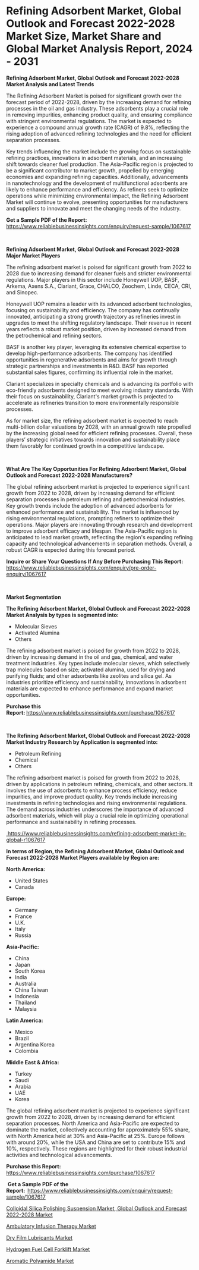 <p><h1>Refining Adsorbent Market, Global Outlook and Forecast 2022-2028 Market Size, Market Share and Global Market Analysis Report, 2024 - 2031</h1></p><p><strong>Refining Adsorbent Market, Global Outlook and Forecast 2022-2028 Market Analysis and Latest Trends</strong></p>
<p><p>The Refining Adsorbent Market is poised for significant growth over the forecast period of 2022-2028, driven by the increasing demand for refining processes in the oil and gas industry. These adsorbents play a crucial role in removing impurities, enhancing product quality, and ensuring compliance with stringent environmental regulations. The market is expected to experience a compound annual growth rate (CAGR) of 9.8%, reflecting the rising adoption of advanced refining technologies and the need for efficient separation processes.</p><p>Key trends influencing the market include the growing focus on sustainable refining practices, innovations in adsorbent materials, and an increasing shift towards cleaner fuel production. The Asia-Pacific region is projected to be a significant contributor to market growth, propelled by emerging economies and expanding refining capacities. Additionally, advancements in nanotechnology and the development of multifunctional adsorbents are likely to enhance performance and efficiency. As refiners seek to optimize operations while minimizing environmental impact, the Refining Adsorbent Market will continue to evolve, presenting opportunities for manufacturers and suppliers to innovate and meet the changing needs of the industry.</p></p>
<p><strong>Get a Sample PDF of the Report:&nbsp;</strong> <a href="https://www.reliablebusinessinsights.com/enquiry/request-sample/1067617">https://www.reliablebusinessinsights.com/enquiry/request-sample/1067617</a></p>
<p>&nbsp;</p>
<p><strong>Refining Adsorbent Market, Global Outlook and Forecast 2022-2028 Major Market Players</strong></p>
<p><p>The refining adsorbent market is poised for significant growth from 2022 to 2028 due to increasing demand for cleaner fuels and stricter environmental regulations. Major players in this sector include Honeywell UOP, BASF, Arkema, Axens S.A., Clariant, Grace, CHALCO, Zeochem, Linde, CECA, CRI, and Sinopec.</p><p>Honeywell UOP remains a leader with its advanced adsorbent technologies, focusing on sustainability and efficiency. The company has continually innovated, anticipating a strong growth trajectory as refineries invest in upgrades to meet the shifting regulatory landscape. Their revenue in recent years reflects a robust market position, driven by increased demand from the petrochemical and refining sectors.</p><p>BASF is another key player, leveraging its extensive chemical expertise to develop high-performance adsorbents. The company has identified opportunities in regenerative adsorbents and aims for growth through strategic partnerships and investments in R&D. BASF has reported substantial sales figures, confirming its influential role in the market.</p><p>Clariant specializes in specialty chemicals and is advancing its portfolio with eco-friendly adsorbents designed to meet evolving industry standards. With their focus on sustainability, Clariant's market growth is projected to accelerate as refineries transition to more environmentally responsible processes.</p><p>As for market size, the refining adsorbent market is expected to reach multi-billion dollar valuations by 2028, with an annual growth rate propelled by the increasing global need for efficient refining processes. Overall, these players’ strategic initiatives towards innovation and sustainability place them favorably for continued growth in a competitive landscape.</p></p>
<p>&nbsp;</p>
<p><strong>What Are The Key Opportunities For Refining Adsorbent Market, Global Outlook and Forecast 2022-2028 Manufacturers?</strong></p>
<p><p>The global refining adsorbent market is projected to experience significant growth from 2022 to 2028, driven by increasing demand for efficient separation processes in petroleum refining and petrochemical industries. Key growth trends include the adoption of advanced adsorbents for enhanced performance and sustainability. The market is influenced by rising environmental regulations, prompting refiners to optimize their operations. Major players are innovating through research and development to improve adsorbent efficacy and lifespan. The Asia-Pacific region is anticipated to lead market growth, reflecting the region's expanding refining capacity and technological advancements in separation methods. Overall, a robust CAGR is expected during this forecast period.</p></p>
<p><strong>Inquire or Share Your Questions If Any Before Purchasing This Report:</strong> <a href="https://www.reliablebusinessinsights.com/enquiry/pre-order-enquiry/1067617">https://www.reliablebusinessinsights.com/enquiry/pre-order-enquiry/1067617</a></p>
<p>&nbsp;</p>
<p><strong>Market Segmentation</strong></p>
<p><strong>The Refining Adsorbent Market, Global Outlook and Forecast 2022-2028 Market Analysis by types is segmented into:</strong></p>
<p><ul><li>Molecular Sieves</li><li>Activated Alumina</li><li>Others</li></ul></p>
<p><p>The refining adsorbent market is poised for growth from 2022 to 2028, driven by increasing demand in the oil and gas, chemical, and water treatment industries. Key types include molecular sieves, which selectively trap molecules based on size; activated alumina, used for drying and purifying fluids; and other adsorbents like zeolites and silica gel. As industries prioritize efficiency and sustainability, innovations in adsorbent materials are expected to enhance performance and expand market opportunities.</p></p>
<p><strong>Purchase this Report:&nbsp;</strong><a href="https://www.reliablebusinessinsights.com/purchase/1067617">https://www.reliablebusinessinsights.com/purchase/1067617</a></p>
<p>&nbsp;</p>
<p><strong>The Refining Adsorbent Market, Global Outlook and Forecast 2022-2028 Market Industry Research by Application is segmented into:</strong></p>
<p><ul><li>Petroleum Refining</li><li>Chemical</li><li>Others</li></ul></p>
<p><p>The refining adsorbent market is poised for growth from 2022 to 2028, driven by applications in petroleum refining, chemicals, and other sectors. It involves the use of adsorbents to enhance process efficiency, reduce impurities, and improve product quality. Key trends include increasing investments in refining technologies and rising environmental regulations. The demand across industries underscores the importance of advanced adsorbent materials, which will play a crucial role in optimizing operational performance and sustainability in refining processes.</p></p>
<p><a href="https://www.reliablebusinessinsights.com/refining-adsorbent-market-in-global-r1067617">&nbsp;https://www.reliablebusinessinsights.com/refining-adsorbent-market-in-global-r1067617</a></p>
<p><strong>In terms of Region, the Refining Adsorbent Market, Global Outlook and Forecast 2022-2028 Market Players available by Region are:</strong></p>
<p>
    <p> <strong> North America: </strong>
        <ul>
            <li>United States</li>
            <li>Canada</li>
        </ul>
        </p> 
    <p> <strong> Europe: </strong>
        <ul>
            <li>Germany</li>
            <li>France</li>
            <li>U.K.</li>
            <li>Italy</li>
            <li>Russia</li>
        </ul>
        </p> 
    <p> <strong> Asia-Pacific: </strong>
        <ul>
            <li>China</li>
            <li>Japan</li>
            <li>South Korea</li>
            <li>India</li>
            <li>Australia</li>
            <li>China Taiwan</li>
            <li>Indonesia</li>
            <li>Thailand</li>
            <li>Malaysia</li>
        </ul>
        </p> 
    <p> <strong> Latin America: </strong>
        <ul>
            <li>Mexico</li>
            <li>Brazil</li>
            <li>Argentina Korea</li>
            <li>Colombia</li>
        </ul>
        </p> 
    <p> <strong> Middle East & Africa: </strong>
        <ul>
            <li>Turkey</li>
            <li>Saudi</li>
            <li>Arabia</li>
            <li>UAE</li>
            <li>Korea</li>
        </ul>
    </p>
    </p>
<p><p>The global refining adsorbent market is projected to experience significant growth from 2022 to 2028, driven by increasing demand for efficient separation processes. North America and Asia-Pacific are expected to dominate the market, collectively accounting for approximately 55% share, with North America held at 30% and Asia-Pacific at 25%. Europe follows with around 20%, while the USA and China are set to contribute 15% and 10%, respectively. These regions are highlighted for their robust industrial activities and technological advancements.</p></p>
<p><strong>Purchase this Report: </strong><a href="https://www.reliablebusinessinsights.com/purchase/1067617">https://www.reliablebusinessinsights.com/purchase/1067617</a></p>
<p>&nbsp;<strong>Get a Sample PDF of the Report:&nbsp;&nbsp;</strong><a href="https://www.reliablebusinessinsights.com/enquiry/request-sample/1067617">https://www.reliablebusinessinsights.com/enquiry/request-sample/1067617</a></p>
<p><strong></strong></p>
<p><p><a href="https://github.com/FahadAhmed223/Market-Research-Report-List-1/blob/main/colloidal-silica-polishing-suspension-market-global-outlook-and-forecast-2022-2028-market.md">Colloidal Silica Polishing Suspension Market, Global Outlook and Forecast 2022-2028 Market</a></p><p><a href="https://www.linkedin.com/pulse/global-ambulatory-infusion-therapy-market-product-type-application-a5l0f?trackingId=kjWpgJiVSn%2B40Npc%2F9WFBw%3D%3D">Ambulatory Infusion Therapy Market</a></p><p><a href="https://issuu.com/reportprime-2/docs/dry-film-lubricants-market-size-203_3f5e7fe06d2403">Dry Film Lubricants Market</a></p><p><a href="https://www.linkedin.com/pulse/global-market-pulse-trends-growth-analysis-hydrogen-fuel-7tkde?trackingId=XJlVqOhbTJinOJYafvTc3Q%3D%3D">Hydrogen Fuel Cell Forklift Market</a></p><p><a href="https://medium.com/@cyb3rpunksai/in-the-aromatic-polyamide-market-the-main-focus-is-on-keeping-costs-low-and-getting-the-most-out-bd93eca32a5a">Aromatic Polyamide Market</a></p></p>
